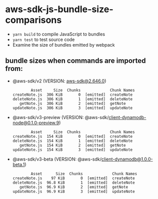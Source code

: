 # aws-sdk-js-bundle-size-comparisons

- `yarn build` to compile JavaScript to bundles
- `yarn test` to test source code
- Examine the size of bundles emitted by webpack

## bundle sizes when commands are imported from:

- @aws-sdk/v2 (VERSION: aws-sdk@2.646.0)

  ```console
          Asset     Size  Chunks             Chunk Names
  createNote.js  306 KiB       0  [emitted]  createNote
  deleteNote.js  306 KiB       1  [emitted]  deleteNote
     getNote.js  306 KiB       2  [emitted]  getNote
  updateNote.js  306 KiB       3  [emitted]  updateNote
  ```

- @aws-sdk/v3-preview (VERSION: @aws-sdk/client-dynamodb-node@0.1.0-preview.9)

  ```console
          Asset     Size  Chunks             Chunk Names
  createNote.js  154 KiB       0  [emitted]  createNote
  deleteNote.js  154 KiB       1  [emitted]  deleteNote
     getNote.js  154 KiB       2  [emitted]  getNote
  updateNote.js  154 KiB       3  [emitted]  updateNote
  ```

- @aws-sdk/v3-beta (VERSION: @aws-sdk/client-dynamodb@1.0.0-beta.1)

  ```console
          Asset      Size  Chunks             Chunk Names
  createNote.js    97 KiB       0  [emitted]  createNote
  deleteNote.js  96.8 KiB       1  [emitted]  deleteNote
     getNote.js  96.9 KiB       2  [emitted]  getNote
  updateNote.js  96.9 KiB       3  [emitted]  updateNote
  ```

